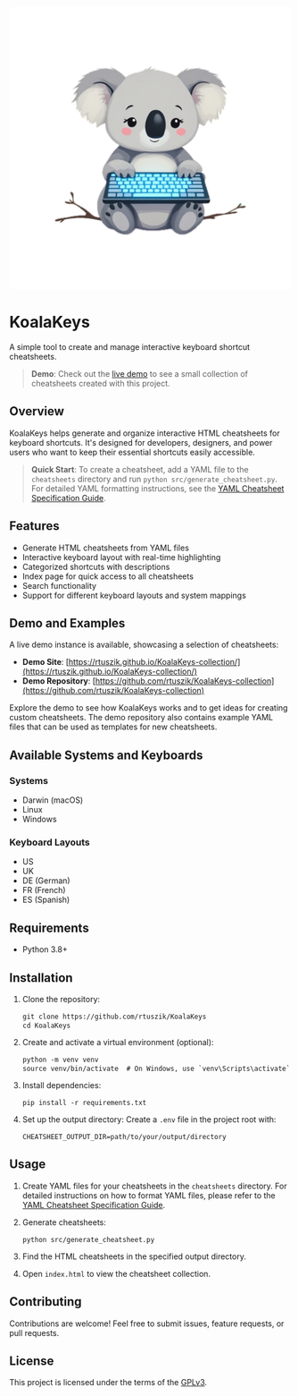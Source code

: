 ![KoalaKeys](assets/icons/KoalaKeys.png)

# KoalaKeys

A simple tool to create and manage interactive keyboard shortcut cheatsheets.

> **Demo**: Check out the [live demo](https://rtuszik.github.io/KoalaKeys-collection/) to see a small collection of cheatsheets created with this project.

## Overview

KoalaKeys helps generate and organize interactive HTML cheatsheets for keyboard shortcuts. It's designed for developers, designers, and power users who want to keep their essential shortcuts easily accessible.

> **Quick Start**: To create a cheatsheet, add a YAML file to the `cheatsheets` directory and run `python src/generate_cheatsheet.py`. For detailed YAML formatting instructions, see the [YAML Cheatsheet Specification Guide](yaml_cheatsheet_specification.md).

## Features

- Generate HTML cheatsheets from YAML files
- Interactive keyboard layout with real-time highlighting
- Categorized shortcuts with descriptions
- Index page for quick access to all cheatsheets
- Search functionality
- Support for different keyboard layouts and system mappings

## Demo and Examples

A live demo instance is available, showcasing a selection of cheatsheets:

- **Demo Site**: [https://rtuszik.github.io/KoalaKeys-collection/](https://rtuszik.github.io/KoalaKeys-collection/)
- **Demo Repository**: [https://github.com/rtuszik/KoalaKeys-collection](https://github.com/rtuszik/KoalaKeys-collection)

Explore the demo to see how KoalaKeys works and to get ideas for creating custom cheatsheets. The demo repository also contains example YAML files that can be used as templates for new cheatsheets.

## Available Systems and Keyboards

### Systems

- Darwin (macOS)
- Linux
- Windows

### Keyboard Layouts

- US
- UK
- DE (German)
- FR (French)
- ES (Spanish)

## Requirements

- Python 3.8+

## Installation

1. Clone the repository:

   ```
   git clone https://github.com/rtuszik/KoalaKeys
   cd KoalaKeys
   ```

2. Create and activate a virtual environment (optional):

   ```
   python -m venv venv
   source venv/bin/activate  # On Windows, use `venv\Scripts\activate`
   ```

3. Install dependencies:

   ```
   pip install -r requirements.txt
   ```

4. Set up the output directory:
   Create a `.env` file in the project root with:
   ```
   CHEATSHEET_OUTPUT_DIR=path/to/your/output/directory
   ```

## Usage

1. Create YAML files for your cheatsheets in the `cheatsheets` directory. For detailed instructions on how to format YAML files, please refer to the [YAML Cheatsheet Specification Guide](yaml_cheatsheet_spec.md).

2. Generate cheatsheets:

   ```
   python src/generate_cheatsheet.py
   ```

3. Find the HTML cheatsheets in the specified output directory.

4. Open `index.html` to view the cheatsheet collection.

## Contributing

Contributions are welcome! Feel free to submit issues, feature requests, or pull requests.

## License

This project is licensed under the terms of the [GPLv3](LICENSE).
